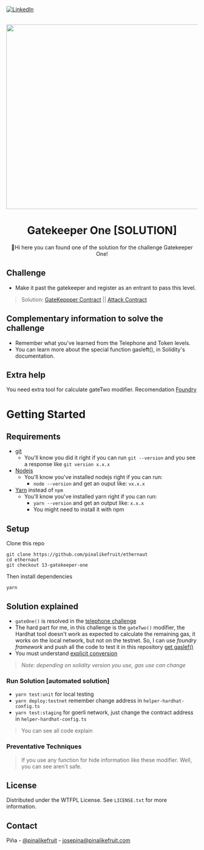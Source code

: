<a name="readme-top"></a>

[![LinkedIn][linkedin-shield]][linkedin-url]


<br />
<div align="center">
  <a href="https://ethernaut.openzeppelin.com/">
    <img src="https://ethernaut.openzeppelin.com/imgs/BigLevel13.svg" alt="" width="800" height="485">
  </a>

  <h1 align="center">Gatekeeper One [SOLUTION]</h3>

  <p align="center">
    🍍Hi  here you can found one of the solution for the challenge Gatekeeper One!
  </p>
</div>

## Challenge
* Make it past the gatekeeper and register as an entrant to pass this level.

> Solution: 
  [GateKeppper Contract](https://goerli.etherscan.io/address/0xEf7832361768cC85E3C5c7A79374a4825e393b11#internaltx) || [Attack Contract](https://goerli.etherscan.io/address/0x34747ebf530d5cb162fbab50da8338d33ab7fb87)
## Complementary information to solve the challenge
* Remember what you've learned from the Telephone and Token levels.
* You can learn more about the special function gasleft(), in Solidity's documentation.


## Extra help
You need extra tool for calculate gateTwo modifier. Recomendation [Foundry](https://github.com/foundry-rs/foundry)
# Getting Started

## Requirements

- [git](https://git-scm.com/book/en/v2/Getting-Started-Installing-Git)
  - You'll know you did it right if you can run `git --version` and you see a response like `git version x.x.x`
- [Nodejs](https://nodejs.org/en/)
  - You'll know you've installed nodejs right if you can run:
    - `node --version` and get an ouput like: `vx.x.x`
- [Yarn](https://classic.yarnpkg.com/lang/en/docs/install/) instead of `npm`
  - You'll know you've installed yarn right if you can run:
    - `yarn --version` and get an output like: `x.x.x`
    - You might need to install it with npm

## Setup

Clone this repo

```
git clone https://github.com/pinalikefruit/ethernaut
cd ethernaut
git checkout 13-gatekeeper-one
```

Then install dependencies

```
yarn
```
## Solution explained
* `gateOne()` is resolved in the [telephone challenge](https://github.com/pinalikefruit/ethernaut/tree/04-telephone)
* The hard part for me, in this challenge is the `gateTwo()` modifier, the Hardhat tool doesn't work as expected to calculate the remaining gas, it works on the local network, but not on the testnet. So, I can use *foundry framework* and push all the code to test it in this repository [get gaslef()](https://github.com/pinalikefruit/gatekeeper-one-test)
* You must understand [explicit conversion](https://docs.soliditylang.org/en/latest/types.html#explicit-conversions)

>_Note: depending on solidity version you use, gas use can change_
### Run Solution [automated solution]
 - `yarn test:unit` for local testing 
 - `yarn deploy:testnet` remember change address in `helper-hardhat-config.ts`
 - `yarn test:staging` for goerli network, just change the contract address in `helper-hardhat-config.ts`


> You can see all code explain

### Preventative Techniques
> If you use any function for hide information like these modifier. Well, you can see aren't safe.
## License

Distributed under the WTFPL License. See `LICENSE.txt` for more information.



## Contact

Piña - [@pinalikefruit](https://twitter.com/pinalikefruit) - josepina@pinalikefruit.com




[linkedin-shield]: https://img.shields.io/badge/-LinkedIn-black.svg?style=for-the-badge&logo=linkedin&colorB=555
[linkedin-url]: https://www.linkedin.com/in/pinalikefruit
